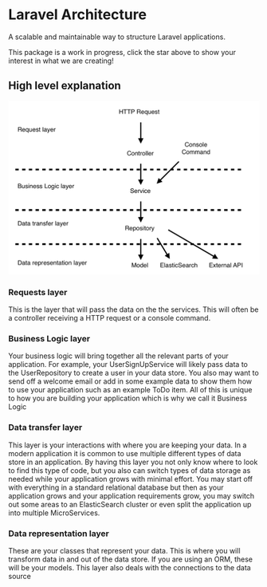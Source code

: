# Laravel Architecture
A scalable and maintainable way to structure Laravel applications.

This package is a work in progress, click the star above to show your interest in what we are creating!

## High level explanation
![High level diagram](concepts-diagram.png)

### Requests layer
This is the layer that will pass the data on the the services. This will often be a controller receiving a HTTP request or a console command.

### Business Logic layer
Your business logic will bring together all the relevant parts of your application. For example, your UserSignUpService will likely pass data to the UserRepository to create a user in your data store. You also may want to send off a welcome email or add in some example data to show them how to use your application such as an example ToDo item. All of this is unique to how you are building your application which is why we call it Business Logic

### Data transfer layer
This layer is your interactions with where you are keeping your data. In a modern application it is common to use multiple different types of data store in an application. By having this layer you not only know where to look to find this type of code, but you also can switch types of data storage as needed while your application grows with minimal effort. You may start off with everything in a standard relational database but then as your application grows and your application requirements grow, you may switch out some areas to an ElasticSearch cluster or even split the application up into multiple MicroServices.

### Data representation layer
These are your classes that represent your data. This is where you will transform data in and out of the data store. If you are using an ORM, these will be your models. This layer also deals with the connections to the data source
